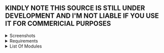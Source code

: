 ## KINDLY NOTE THIS SOURCE IS STILL UNDER DEVELOPMENT AND I'M NOT LIABLE IF YOU USE IT FOR COMMERICIAL PURPOSES

<details>
      <summary>Screenshots</summary>
      ![Image of  Emulator](https://s12.postimg.org/dlnmagbil/Screenshot_9.png)
      ![Image of  Puffles and Igloos](https://s12.postimg.org/ffvveg959/Screenshot_1.png)
      ![Image of  Igloo Inventory](https://s12.postimg.org/e248j59vx/Screenshot_2.png)
      ![Image of  Find Four](https://s12.postimg.org/w6793s7kd/Screenshot_3.png)
      ![Image of  Coins Mining](https://s12.postimg.org/z1kcanbkd/Screenshot_4.png)
      ![Image of  Single Player Game](https://s12.postimg.org/5ax7ovqkt/Screenshot_5.png)
      ![Image of  EPF Phone](https://s12.postimg.org/goocdtqh9/Screenshot_6.png)
      ![Image of  Stamps](https://s12.postimg.org/dvv4tsq4t/Screenshot_7.png)
      ![Image of  Postcards](https://s12.postimg.org/ojyvsn03x/Screenshot_8.png)
 </details>
 <details>
 <summary>Requirements</summary>
 * Perl 5
 * Apache/Nginx
 * MySQL
 * DBMS (Database Management Software)
 * AS2 Mediaserver
 * PHP 5
 </details>
 <details>
      <summary>List Of Modules</summary>
* CPAN
* YAML
* Test
* Log::Log4perl
* Method::Signatures
* Module::Find
* XML::Bare
* Hash::Merge::Simple
* File::Slurp
* Cwd
* HTTP::Date
* Math::Round
* Scalar::Util
* Switch
* JSON
* DBI
* DBD::mysql
* Mojo::mysql
* Data::Dumper
* IO::Socket::INET
* IO::Select
* File::Basename
* Bytes::Random::Secure
* Digest::MD5
* Term::ANSIColor
* Win32::Console::ANSI
* List::Util
* HTML::Entities
* List::MoreUtils
</details>
